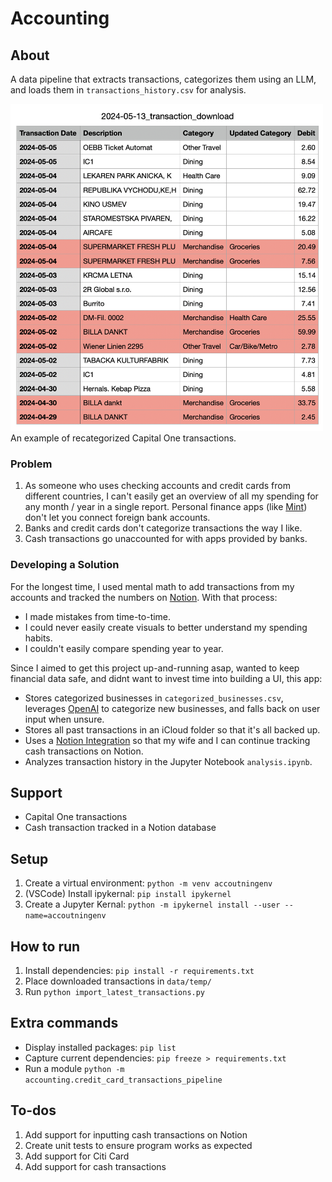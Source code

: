 # Accounting

## About

A data pipeline that extracts transactions, categorizes them using an LLM, and loads them in `transactions_history.csv` for analysis.

<img src="img/transactions.png" width=500>
<figcaption>An example of recategorized Capital One transactions.</figcaption>

### Problem

1. As someone who uses checking accounts and credit cards from different countries, I can't easily get an overview of all my spending for any month / year in a single report. Personal finance apps (like [Mint](https://mint.intuit.com/)) don't let you connect foreign bank accounts.
2. Banks and credit cards don't categorize transactions the way I like.
3. Cash transactions go unaccounted for with apps provided by banks.

### Developing a Solution

For the longest time, I used mental math to add transactions from my accounts and tracked the numbers on [Notion](https://www.notion.so). With that process:
- I made mistakes from time-to-time.
- I could never easily create visuals to better understand my spending habits.
- I couldn't easily compare spending year to year.

Since I aimed to get this project up-and-running asap, wanted to keep financial data safe, and didnt want to invest time into building a UI, this app:
- Stores categorized businesses in `categorized_businesses.csv`, leverages [OpenAI](https://platform.openai.com/docs/introduction) to categorize new businesses, and falls back on user input when unsure.
- Stores all past transactions in an iCloud folder so that it's all backed up. 
- Uses a [Notion Integration](https://www.notion.so/integrations) so that my wife and I can continue tracking cash transactions on Notion.
- Analyzes transaction history in the Jupyter Notebook `analysis.ipynb`.

## Support
- Capital One transactions
- Cash transaction tracked in a Notion database

## Setup
1. Create a virtual environment: `python -m venv accoutningenv`
2. (VSCode) Install ipykernal: `pip install ipykernel`
3. Create a Jupyter Kernal: `python -m ipykernel install --user --name=accoutningenv` 

## How to run
1. Install dependencies: `pip install -r requirements.txt`
3. Place downloaded transactions in `data/temp/`
3. Run `python import_latest_transactions.py`

## Extra commands
- Display installed packages: `pip list`
- Capture current dependencies: `pip freeze > requirements.txt`
- Run a module `python -m accounting.credit_card_transactions_pipeline`

## To-dos
1. Add support for inputting cash transactions on Notion
2. Create unit tests to ensure program works as expected
3. Add support for Citi Card
4. Add support for cash transactions